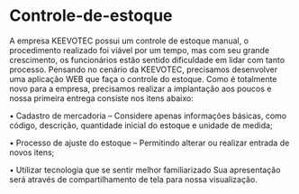 # Controle-de-estoque

A empresa KEEVOTEC possui um controle de estoque manual, o procedimento realizado foi viável por um tempo, mas com seu grande crescimento, os funcionários estão sentido dificuldade em lidar com tanto processo.
Pensando no cenário da KEEVOTEC, precisamos desenvolver uma aplicação WEB que faça o controle do estoque. Como é totalmente novo para a empresa, precisamos realizar a implantação aos poucos e nossa primeira entrega consiste nos itens abaixo:

• Cadastro de mercadoria – Considere apenas informações básicas, como código, descrição, quantidade inicial do estoque e unidade de medida;

• Processo de ajuste do estoque – Permitindo alterar ou realizar entrada de novos itens;

• Utilizar tecnologia que se sentir melhor familiarizado Sua apresentação será através de compartilhamento de tela para nossa visualização. 

